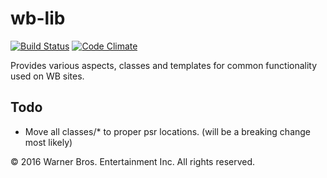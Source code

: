 wb-lib
===================

[![Build Status](https://api.travis-ci.org/wb-crowdfusion/wb-lib.svg)](https://travis-ci.org/wb-crowdfusion/wb-lib)
[![Code Climate](https://codeclimate.com/github/wb-crowdfusion/wb-lib/badges/gpa.svg)](https://codeclimate.com/github/wb-crowdfusion/wb-lib)

Provides various aspects, classes and templates for common functionality used on WB sites.


## Todo
* Move all classes/* to proper psr locations. (will be a breaking change most likely)


&copy; 2016 Warner Bros. Entertainment Inc. All rights reserved.

